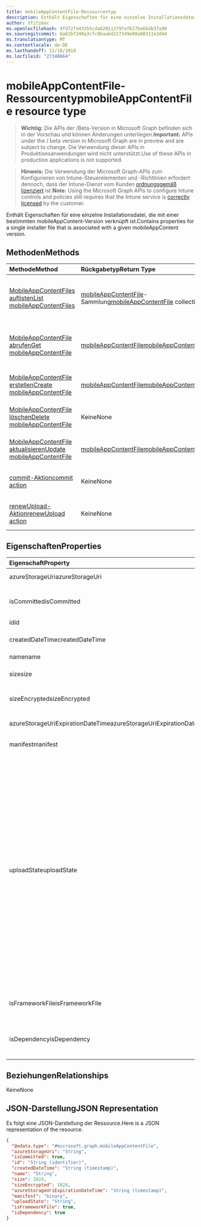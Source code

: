 ```yaml
---
title: mobileAppContentFile-Ressourcentyp
description: Enthält Eigenschaften für eine einzelne Installationsdatei, die mit einer bestimmten mobileAppContent-Version verknüpft ist.
author: tfitzmac
ms.openlocfilehash: 4fd72fd43355cda820113797af627be6bdb37a98
ms.sourcegitcommit: 6a82bf240a3cfc0baabd227349e08a08311e3d44
ms.translationtype: MT
ms.contentlocale: de-DE
ms.lasthandoff: 12/18/2018
ms.locfileid: "27348664"
---
```

# <a name="mobileappcontentfile-resource-type"></a><span data-ttu-id="c045f-103">mobileAppContentFile-Ressourcentyp</span><span class="sxs-lookup"><span data-stu-id="c045f-103">mobileAppContentFile resource type</span></span>

> <span data-ttu-id="c045f-104">**Wichtig:** Die APIs der /Beta-Version in Microsoft Graph befinden sich in der Vorschau und können Änderungen unterliegen.</span><span class="sxs-lookup"><span data-stu-id="c045f-104">**Important:** APIs under the / beta version in Microsoft Graph are in preview and are subject to change.</span></span> <span data-ttu-id="c045f-105">Die Verwendung dieser APIs in Produktionsanwendungen wird nicht unterstützt.</span><span class="sxs-lookup"><span data-stu-id="c045f-105">Use of these APIs in production applications is not supported.</span></span>

> <span data-ttu-id="c045f-106">**Hinweis:** Die Verwendung der Microsoft Graph-APIs zum Konfigurieren von Intune-Steuerelementen und -Richtlinien erfordert dennoch, dass der Intune-Dienst vom Kunden [ordnungsgemäß lizenziert](https://go.microsoft.com/fwlink/?linkid=839381) ist.</span><span class="sxs-lookup"><span data-stu-id="c045f-106">**Note:** Using the Microsoft Graph APIs to configure Intune controls and policies still requires that the Intune service is [correctly licensed](https://go.microsoft.com/fwlink/?linkid=839381) by the customer.</span></span>

<span data-ttu-id="c045f-107">Enthält Eigenschaften für eine einzelne Installationsdatei, die mit einer bestimmten mobileAppContent-Version verknüpft ist.</span><span class="sxs-lookup"><span data-stu-id="c045f-107">Contains properties for a single installer file that is associated with a given mobileAppContent version.</span></span>
## <a name="methods"></a><span data-ttu-id="c045f-108">Methoden</span><span class="sxs-lookup"><span data-stu-id="c045f-108">Methods</span></span>
|<span data-ttu-id="c045f-109">Methode</span><span class="sxs-lookup"><span data-stu-id="c045f-109">Method</span></span>|<span data-ttu-id="c045f-110">Rückgabetyp</span><span class="sxs-lookup"><span data-stu-id="c045f-110">Return Type</span></span>|<span data-ttu-id="c045f-111">Beschreibung</span><span class="sxs-lookup"><span data-stu-id="c045f-111">Description</span></span>|
|:---|:---|:---|
|[<span data-ttu-id="c045f-112">MobileAppContentFiles auflisten</span><span class="sxs-lookup"><span data-stu-id="c045f-112">List mobileAppContentFiles</span></span>](../api/intune-apps-mobileappcontentfile-list.md)|<span data-ttu-id="c045f-113">[mobileAppContentFile](../resources/intune-apps-mobileappcontentfile.md)-Sammlung</span><span class="sxs-lookup"><span data-stu-id="c045f-113">[mobileAppContentFile](../resources/intune-apps-mobileappcontentfile.md) collection</span></span>|<span data-ttu-id="c045f-114">Auflisten von Eigenschaften und Beziehungen der [mobileAppContentFile](../resources/intune-apps-mobileappcontentfile.md)-Objekte.</span><span class="sxs-lookup"><span data-stu-id="c045f-114">List properties and relationships of the [mobileAppContentFile](../resources/intune-apps-mobileappcontentfile.md) objects.</span></span>|
|[<span data-ttu-id="c045f-115">MobileAppContentFile abrufen</span><span class="sxs-lookup"><span data-stu-id="c045f-115">Get mobileAppContentFile</span></span>](../api/intune-apps-mobileappcontentfile-get.md)|[<span data-ttu-id="c045f-116">mobileAppContentFile</span><span class="sxs-lookup"><span data-stu-id="c045f-116">mobileAppContentFile</span></span>](../resources/intune-apps-mobileappcontentfile.md)|<span data-ttu-id="c045f-117">Lesen von Eigenschaften und Beziehungen des [mobileAppContentFile](../resources/intune-apps-mobileappcontentfile.md)-Objekts.</span><span class="sxs-lookup"><span data-stu-id="c045f-117">Read properties and relationships of the [mobileAppContentFile](../resources/intune-apps-mobileappcontentfile.md) object.</span></span>|
|[<span data-ttu-id="c045f-118">MobileAppContentFile erstellen</span><span class="sxs-lookup"><span data-stu-id="c045f-118">Create mobileAppContentFile</span></span>](../api/intune-apps-mobileappcontentfile-create.md)|[<span data-ttu-id="c045f-119">mobileAppContentFile</span><span class="sxs-lookup"><span data-stu-id="c045f-119">mobileAppContentFile</span></span>](../resources/intune-apps-mobileappcontentfile.md)|<span data-ttu-id="c045f-120">Erstellen eines neuen [mobileAppContentFile](../resources/intune-apps-mobileappcontentfile.md)-Objekts.</span><span class="sxs-lookup"><span data-stu-id="c045f-120">Create a new [mobileAppContentFile](../resources/intune-apps-mobileappcontentfile.md) object.</span></span>|
|[<span data-ttu-id="c045f-121">MobileAppContentFile löschen</span><span class="sxs-lookup"><span data-stu-id="c045f-121">Delete mobileAppContentFile</span></span>](../api/intune-apps-mobileappcontentfile-delete.md)|<span data-ttu-id="c045f-122">Keine</span><span class="sxs-lookup"><span data-stu-id="c045f-122">None</span></span>|<span data-ttu-id="c045f-123">Löscht ein [mobileAppContentFile](../resources/intune-apps-mobileappcontentfile.md)-Objekt.</span><span class="sxs-lookup"><span data-stu-id="c045f-123">Deletes a [mobileAppContentFile](../resources/intune-apps-mobileappcontentfile.md).</span></span>|
|[<span data-ttu-id="c045f-124">MobileAppContentFile aktualisieren</span><span class="sxs-lookup"><span data-stu-id="c045f-124">Update mobileAppContentFile</span></span>](../api/intune-apps-mobileappcontentfile-update.md)|[<span data-ttu-id="c045f-125">mobileAppContentFile</span><span class="sxs-lookup"><span data-stu-id="c045f-125">mobileAppContentFile</span></span>](../resources/intune-apps-mobileappcontentfile.md)|<span data-ttu-id="c045f-126">Aktualisieren der Eigenschaften eines [MobileAppContentFile](../resources/intune-apps-mobileappcontentfile.md)-Objekts.</span><span class="sxs-lookup"><span data-stu-id="c045f-126">Update the properties of a [mobileAppContentFile](../resources/intune-apps-mobileappcontentfile.md) object.</span></span>|
|[<span data-ttu-id="c045f-127">commit-Aktion</span><span class="sxs-lookup"><span data-stu-id="c045f-127">commit action</span></span>](../api/intune-apps-mobileappcontentfile-commit.md)|<span data-ttu-id="c045f-128">Keine</span><span class="sxs-lookup"><span data-stu-id="c045f-128">None</span></span>|<span data-ttu-id="c045f-129">Führt einen Commit für eine Datei einer bestimmten App aus.</span><span class="sxs-lookup"><span data-stu-id="c045f-129">Commits a file of a given app.</span></span>|
|[<span data-ttu-id="c045f-130">renewUpload-Aktion</span><span class="sxs-lookup"><span data-stu-id="c045f-130">renewUpload action</span></span>](../api/intune-apps-mobileappcontentfile-renewupload.md)|<span data-ttu-id="c045f-131">Keine</span><span class="sxs-lookup"><span data-stu-id="c045f-131">None</span></span>|<span data-ttu-id="c045f-132">Erneuert den SAS-URI für einen Anwendungsdateiupload.</span><span class="sxs-lookup"><span data-stu-id="c045f-132">Renews the SAS URI for an application file upload.</span></span>|

## <a name="properties"></a><span data-ttu-id="c045f-133">Eigenschaften</span><span class="sxs-lookup"><span data-stu-id="c045f-133">Properties</span></span>
|<span data-ttu-id="c045f-134">Eigenschaft</span><span class="sxs-lookup"><span data-stu-id="c045f-134">Property</span></span>|<span data-ttu-id="c045f-135">Typ</span><span class="sxs-lookup"><span data-stu-id="c045f-135">Type</span></span>|<span data-ttu-id="c045f-136">Beschreibung</span><span class="sxs-lookup"><span data-stu-id="c045f-136">Description</span></span>|
|:---|:---|:---|
|<span data-ttu-id="c045f-137">azureStorageUri</span><span class="sxs-lookup"><span data-stu-id="c045f-137">azureStorageUri</span></span>|<span data-ttu-id="c045f-138">String</span><span class="sxs-lookup"><span data-stu-id="c045f-138">String</span></span>|<span data-ttu-id="c045f-139">Azure Storage-URI</span><span class="sxs-lookup"><span data-stu-id="c045f-139">The Azure Storage URI.</span></span>|
|<span data-ttu-id="c045f-140">isCommitted</span><span class="sxs-lookup"><span data-stu-id="c045f-140">isCommitted</span></span>|<span data-ttu-id="c045f-141">Boolean</span><span class="sxs-lookup"><span data-stu-id="c045f-141">Boolean</span></span>|<span data-ttu-id="c045f-142">Wert, der angibt, ob für die Datei ein Commit ausgeführt wurde</span><span class="sxs-lookup"><span data-stu-id="c045f-142">A value indicating whether the file is committed.</span></span>|
|<span data-ttu-id="c045f-143">id</span><span class="sxs-lookup"><span data-stu-id="c045f-143">id</span></span>|<span data-ttu-id="c045f-144">String</span><span class="sxs-lookup"><span data-stu-id="c045f-144">String</span></span>|<span data-ttu-id="c045f-145">ID der Datei</span><span class="sxs-lookup"><span data-stu-id="c045f-145">The File Id.</span></span>|
|<span data-ttu-id="c045f-146">createdDateTime</span><span class="sxs-lookup"><span data-stu-id="c045f-146">createdDateTime</span></span>|<span data-ttu-id="c045f-147">DateTimeOffset</span><span class="sxs-lookup"><span data-stu-id="c045f-147">DateTimeOffset</span></span>|<span data-ttu-id="c045f-148">Datum und Uhrzeit der Erstellung der Datei</span><span class="sxs-lookup"><span data-stu-id="c045f-148">The time the file was created.</span></span>|
|<span data-ttu-id="c045f-149">name</span><span class="sxs-lookup"><span data-stu-id="c045f-149">name</span></span>|<span data-ttu-id="c045f-150">String</span><span class="sxs-lookup"><span data-stu-id="c045f-150">String</span></span>|<span data-ttu-id="c045f-151">Name der Datei</span><span class="sxs-lookup"><span data-stu-id="c045f-151">the file name.</span></span>|
|<span data-ttu-id="c045f-152">size</span><span class="sxs-lookup"><span data-stu-id="c045f-152">size</span></span>|<span data-ttu-id="c045f-153">Int64</span><span class="sxs-lookup"><span data-stu-id="c045f-153">Int64</span></span>|<span data-ttu-id="c045f-154">Größe der Datei vor der Verschlüsselung</span><span class="sxs-lookup"><span data-stu-id="c045f-154">The size of the file prior to encryption.</span></span>|
|<span data-ttu-id="c045f-155">sizeEncrypted</span><span class="sxs-lookup"><span data-stu-id="c045f-155">sizeEncrypted</span></span>|<span data-ttu-id="c045f-156">Int64</span><span class="sxs-lookup"><span data-stu-id="c045f-156">Int64</span></span>|<span data-ttu-id="c045f-157">Größe der Datei nach der Verschlüsselung</span><span class="sxs-lookup"><span data-stu-id="c045f-157">The size of the file after encryption.</span></span>|
|<span data-ttu-id="c045f-158">azureStorageUriExpirationDateTime</span><span class="sxs-lookup"><span data-stu-id="c045f-158">azureStorageUriExpirationDateTime</span></span>|<span data-ttu-id="c045f-159">DateTimeOffset</span><span class="sxs-lookup"><span data-stu-id="c045f-159">DateTimeOffset</span></span>|<span data-ttu-id="c045f-160">Datum und Uhrzeit des Ablaufs des Azure Storage-URI</span><span class="sxs-lookup"><span data-stu-id="c045f-160">The time the Azure storage Uri expires.</span></span>|
|<span data-ttu-id="c045f-161">manifest</span><span class="sxs-lookup"><span data-stu-id="c045f-161">manifest</span></span>|<span data-ttu-id="c045f-162">Binär</span><span class="sxs-lookup"><span data-stu-id="c045f-162">Binary</span></span>|<span data-ttu-id="c045f-163">Manifestinformationen</span><span class="sxs-lookup"><span data-stu-id="c045f-163">The manifest information.</span></span>|
|<span data-ttu-id="c045f-164">uploadState</span><span class="sxs-lookup"><span data-stu-id="c045f-164">uploadState</span></span>|[<span data-ttu-id="c045f-165">mobileAppContentFileUploadState</span><span class="sxs-lookup"><span data-stu-id="c045f-165">mobileAppContentFileUploadState</span></span>](../resources/intune-apps-mobileappcontentfileuploadstate.md)|<span data-ttu-id="c045f-166">Status der aktuellen Uploadanforderung.</span><span class="sxs-lookup"><span data-stu-id="c045f-166">The state of the current upload request.</span></span> <span data-ttu-id="c045f-167">Mögliche Werte sind: `success`, `transientError`, `error`, `unknown`, `azureStorageUriRequestSuccess`, `azureStorageUriRequestPending`, `azureStorageUriRequestFailed`, `azureStorageUriRequestTimedOut`, `azureStorageUriRenewalSuccess`, `azureStorageUriRenewalPending`, `azureStorageUriRenewalFailed`, `azureStorageUriRenewalTimedOut`, `commitFileSuccess`, `commitFilePending`, `commitFileFailed` und `commitFileTimedOut`.</span><span class="sxs-lookup"><span data-stu-id="c045f-167">Possible values are: `success`, `transientError`, `error`, `unknown`, `azureStorageUriRequestSuccess`, `azureStorageUriRequestPending`, `azureStorageUriRequestFailed`, `azureStorageUriRequestTimedOut`, `azureStorageUriRenewalSuccess`, `azureStorageUriRenewalPending`, `azureStorageUriRenewalFailed`, `azureStorageUriRenewalTimedOut`, `commitFileSuccess`, `commitFilePending`, `commitFileFailed`, `commitFileTimedOut`.</span></span>|
|<span data-ttu-id="c045f-168">isFrameworkFile</span><span class="sxs-lookup"><span data-stu-id="c045f-168">isFrameworkFile</span></span>|<span data-ttu-id="c045f-169">Boolesch</span><span class="sxs-lookup"><span data-stu-id="c045f-169">Boolean</span></span>|<span data-ttu-id="c045f-170">Ein Wert, der angibt, ob die Datei Framework handelt.</span><span class="sxs-lookup"><span data-stu-id="c045f-170">A value indicating whether the file is a framework file.</span></span>|
|<span data-ttu-id="c045f-171">isDependency</span><span class="sxs-lookup"><span data-stu-id="c045f-171">isDependency</span></span>|<span data-ttu-id="c045f-172">Boolesch</span><span class="sxs-lookup"><span data-stu-id="c045f-172">Boolean</span></span>|<span data-ttu-id="c045f-173">Gibt an, ob die Datei eine Abhängigkeit für die wichtigsten Inhaltsdatei ist.</span><span class="sxs-lookup"><span data-stu-id="c045f-173">Whether the content file is a dependency for the main content file.</span></span>|

## <a name="relationships"></a><span data-ttu-id="c045f-174">Beziehungen</span><span class="sxs-lookup"><span data-stu-id="c045f-174">Relationships</span></span>
<span data-ttu-id="c045f-175">Keine</span><span class="sxs-lookup"><span data-stu-id="c045f-175">None</span></span>
## <a name="json-representation"></a><span data-ttu-id="c045f-176">JSON-Darstellung</span><span class="sxs-lookup"><span data-stu-id="c045f-176">JSON Representation</span></span>
<span data-ttu-id="c045f-177">Es folgt eine JSON-Darstellung der Ressource.</span><span class="sxs-lookup"><span data-stu-id="c045f-177">Here is a JSON representation of the resource.</span></span>
<!-- {
  "blockType": "resource",
  "keyProperty": "id",
  "@odata.type": "microsoft.graph.mobileAppContentFile"
}
-->
``` json
{
  "@odata.type": "#microsoft.graph.mobileAppContentFile",
  "azureStorageUri": "String",
  "isCommitted": true,
  "id": "String (identifier)",
  "createdDateTime": "String (timestamp)",
  "name": "String",
  "size": 1024,
  "sizeEncrypted": 1024,
  "azureStorageUriExpirationDateTime": "String (timestamp)",
  "manifest": "binary",
  "uploadState": "String",
  "isFrameworkFile": true,
  "isDependency": true
}
```





